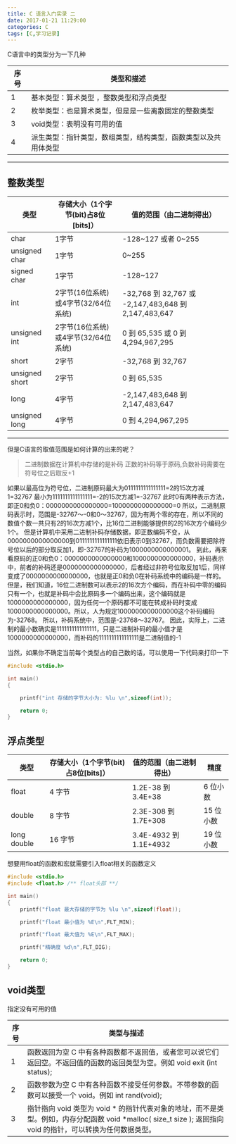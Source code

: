 ```yaml
---
title: C 语言入门实录 二
date: 2017-01-21 11:29:00
categories: C
tags: [C,学习记录]
---
```


C语言中的类型分为一下几种

| 序号 | 类型和描述                                                     |
| ---- | -------------------------------------------------------------- |
| 1    | 基本类型：算术类型 ，整数类型和浮点类型                        |
| 2    | 枚举类型：也是算术类型，但是是一些离散固定的整数类型           |
| 3    | void类型：表明没有可用的值                                     |
| 4    | 派生类型：指针类型，数组类型，结构类型，函数类型以及共用体类型 |

------------

## 整数类型

| 类型           | 存储大小（1个字节(bit)占8位[bits]） | 值的范围（由二进制得出）                             |
| -------------- | ----------------------------------- | ---------------------------------------------------- |
| char           | 1字节                               | -128~127 或者 0~255                                  |
| unsigned char  | 1字节                               | 0~255                                                |
| signed char    | 1字节                               | -128~127                                             |
| int            | 2字节(16位系统)或4字节(32/64位系统) | -32,768 到 32,767 或 -2,147,483,648 到 2,147,483,647 |
| unsigned int   | 2字节(16位系统)或4字节(32/64位系统) | 0 到 65,535 或 0 到 4,294,967,295                    |
| short          | 2字节                               | -32,768 到 32,767                                    |
| unsigned short | 2字节                               | 0 到 65,535                                          |
| long           | 4字节                               | -2,147,483,648 到 2,147,483,647                      |
| unsigned long  | 4字节                               | 0 到 4,294,967,295                                   |

------------

<!-- more -->

但是C语言的取值范围是如何计算的出来的呢？

> 二进制数据在计算机中存储的是补码
> 正数的补码等于原码,负数补码需要在符号位之后取反+1

如果以最高位为符号位，二进制原码最大为0111111111111111=2的15次方减1=32767
最小为1111111111111111=-2的15次方减1=-32767
此时0有两种表示方法，即正0和负0：0000000000000000=1000000000000000=0
所以，二进制原码表示时，范围是-32767～-0和0～32767，因为有两个零的存在，所以不同的数值个数一共只有2的16次方减1个，比16位二进制能够提供的2的16次方个编码少1个。
但是计算机中采用二进制补码存储数据，即正数编码不变，从0000000000000000到0111111111111111依旧表示0到32767，而负数需要把除符号位以后的部分取反加1，即-32767的补码为1000000000000001。
到此，再来看原码的正0和负0：0000000000000000和1000000000000000，补码表示中，前者的补码还是0000000000000000，后者经过非符号位取反加1后，同样变成了0000000000000000，也就是正0和负0在补码系统中的编码是一样的。但是，我们知道，16位二进制数可以表示2的16次方个编码，而在补码中零的编码只有一个，也就是补码中会比原码多一个编码出来，这个编码就是1000000000000000，因为任何一个原码都不可能在转成补码时变成1000000000000000。所以，人为规定1000000000000000这个补码编码为-32768。
所以，补码系统中，范围是-23768～32767。
因此，实际上，二进制的最小数确实是1111111111111111，只是二进制补码的最小值才是1000000000000000，而补码的1111111111111111是二进制值的-1

当然，如果你不确定当前每个类型占的自己数的话，可以使用一下代码来打印一下

```C
#include <stdio.h>

int main()
{

	printf("int 存储的字节大小为: %lu \n",sizeof(int));

	return 0;
}
```

## 浮点类型

| 类型        | 存储大小（1个字节(bit)占8位[bits]） | 值的范围（由二进制得出） | 精度      |
| ----------- | ----------------------------------- | ------------------------ | --------- |
| float       | 4 字节                              | 1.2E-38 到 3.4E+38       | 6 位小数  |
| double      | 8 字节                              | 2.3E-308 到 1.7E+308     | 15 位小数 |
| long double | 16 字节                             | 3.4E-4932 到 1.1E+4932   | 19 位小数 |

想要用float的函数和宏就需要引入float相关的函数定义

```C
#include <stdio.h>
#include <float.h> /** float头部 **/

int main()
{
	printf("float 最大存储的字节为 %lu \n",sizeof(float));

	printf("float 最小值为 %E\n",FLT_MIN);

	printf("float 最大值为 %E\n",FLT_MAX);

	printf("精确度 %d\n",FLT_DIG);

	return 0;
}

```

## void类型

指定没有可用的值

| 序号 | 类型与描述                                                                                                                                                   |
| ---- | ------------------------------------------------------------------------------------------------------------------------------------------------------------ |
| 1    | 函数返回为空 C 中有各种函数都不返回值，或者您可以说它们返回空。不返回值的函数的返回类型为空。例如 void exit (int status);                                    |
| 2    | 函数参数为空 C 中有各种函数不接受任何参数。不带参数的函数可以接受一个 void。例如 int rand(void);                                                             |
| 3    | 指针指向 void 类型为 void * 的指针代表对象的地址，而不是类型。例如，内存分配函数 void *malloc( size_t size ); 返回指向 void 的指针，可以转换为任何数据类型。 |
